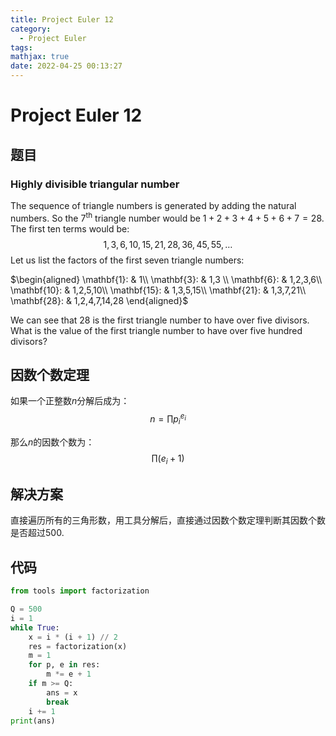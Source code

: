 ```yaml
---
title: Project Euler 12
category:
  - Project Euler
tags:
mathjax: true
date: 2022-04-25 00:13:27
---
```



<escape><!-- more --></escape>

# Project Euler 12

## 题目

### Highly divisible triangular number

The sequence of triangle numbers is generated by adding the natural numbers. So the $7^{\mathrm{th}}$ triangle number would be $1 + 2 + 3 + 4 + 5 + 6 + 7 = 28$. The first ten terms would be:
$$1, 3, 6, 10, 15, 21, 28, 36, 45, 55, \dots$$
Let us list the factors of the first seven triangle numbers:

$\begin{aligned}
\mathbf{1}: & 1\\
\mathbf{3}: & 1,3 \\
\mathbf{6}: & 1,2,3,6\\
\mathbf{10}: & 1,2,5,10\\
\mathbf{15}: & 1,3,5,15\\
\mathbf{21}: & 1,3,7,21\\
\mathbf{28}: & 1,2,4,7,14,28
\end{aligned}$

We can see that $28$ is the first triangle number to have over five divisors.
What is the value of the first triangle number to have over five hundred divisors?

## 因数个数定理

如果一个正整数$n$分解后成为：
$$n=\prod p_i^{e_i}$$

那么$n$的因数个数为：
$$\prod (e_i+1)$$

## 解决方案

直接遍历所有的三角形数，用工具分解后，直接通过因数个数定理判断其因数个数是否超过$500$.

## 代码

```py
from tools import factorization

Q = 500
i = 1
while True:
    x = i * (i + 1) // 2
    res = factorization(x)
    m = 1
    for p, e in res:
        m *= e + 1
    if m >= Q:
        ans = x
        break
    i += 1
print(ans)
```
